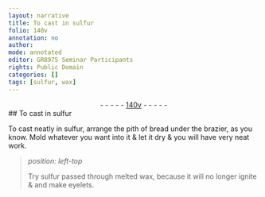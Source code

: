 ```yaml
---
layout: narrative
title: To cast in sulfur
folio: 140v
annotation: no
author:
mode: annotated
editor: GR8975 Seminar Participants
rights: Public Domain
categories: []
tags: [sulfur, wax]
---
```


 <div class="folio" align="center">- - - - - <a href="http://gallica.bnf.fr/ark:/12148/btv1b10500001g/f286.item.r=" target="_blank">140v</a> - - - - - </div> 
## To cast in <span class="material">sulfur</span>

 
 To cast neatly in <span class="material">sulfur</span>, arrange the pith of <span class="tool">bread</span> under the <span class="tool">brazier</span>, as you know. Mold whatever you want into it & let it dry & you will have very neat work. 
 
> *position: left-top*
> 
>  Try <span class="material">sulfur</span> passed through melted <span class="material">wax</span>, because it will no longer ignite & and make eyelets. 
 
